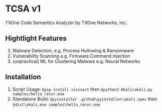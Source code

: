 # TCSA v1
TXOne Code Semantics Analyzer by TXOne Networks, inc.

## Hightlight Features
1. Malware Detection, e.g. Process Hollowing & Ransomware
2. Vulnerability Scanning e.g. Firmware Command Injection
3. (unpractical) ML for Clustering Malware e.g. Neural Networks

## Installation

1. Script Usage: `$pip install vivisect` then `$python3 Akali/akali.py samples/hello_recur.exe`
2. Standalone Build: `$pyinstaller .github\pyinstaller\akali.spec` then `$dist\akali.exe samples\hello_recur.exe`
